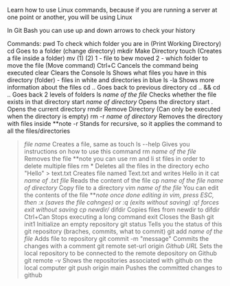 Learn how to use Linux commands, because if you are running a server at one point or another, you will be using Linux

In Git Bash you can use up and down arrows to check your history

Commands:
pwd                                         To check which folder you are in (Print Working Directory)
cd                                          Goes to a folder (change directory)
mkdir                                       Make Directory
touch                                       (Creates a file inside a folder)
mv (1) (2)                                  1 - file to bew moved 2 - which folder to move the file (Move command)
Ctrl+C                                      Cancels the command being executed
clear                                       Clears the Console
ls                                          Shows what files you have in this directory (folder) - files in white and directories in blue
ls -la                                      Shows more information about the files
cd ..                                       Goes back to previous directory
cd .. && cd ..                              Goes back 2 levels of folders
ls *name of the file*                       Checks whether the file exists in that directory
start *name of directory*                   Opens the directory
start .                                     Opens the current directory
rmdir                                       Remove Directory (Can only be executed when the directory is empty)
rm -r *name of directory*                   Removes the directory with files inside
**note -r                                   Stands for recursive, so it applies the command to all the files/directories
> *file name*                               Creates a file, same as touch
ls --help                                   Gives you instructions on how to use this command
rm *name of the file*                       Removes the file
**note you can use rm and li                st files in order to delete multiple files
rm *                                        Deletes all the files in the directory
echo "Hello" > text.txt                     Creates file named Text.txt and writes Hello in it
cat *name of .txt file*                     Reads the content of the file
cp *name of the file* *name of directory*   Copy file to a directory
vim *name of the file*                      You can edit the contents of the file
***note once done editing in vim, press ESC, then :x (saves the file cahnges) or :q (exits without saving)
:q!                                         forces exit without saving
cp newdir/* difdir                          Copies files from newdir to difdir
Ctrl+Can                                    Stops executing a long command
exit                                        Closes the Bash
git init1                                   Initialize an empty repository
git status                                  Tells you the status of this git repository (braches, commits, what to commit)
git add *name of the file*                  Adds file to repository
git commit -m "message"                     Commits the changes with a comment
git remote set-url origin *Github URL*      Sets the local repository to be connected to the remote depository on Github
git remote -v                               Shows the repositories associated with github on the local computer
git push origin main                        Pushes the committed changes to github


